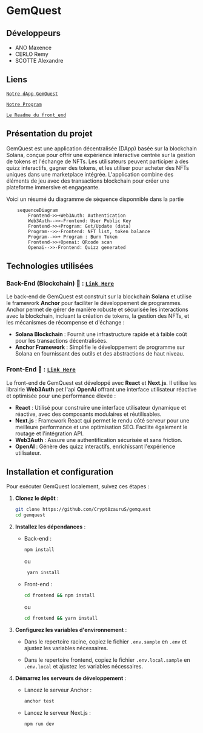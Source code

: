 # GemQuest

## Développeurs

- ANO Maxence
- CERLO Remy
- SCOTTE Alexandre

## Liens

[`Notre dApp GemQuest`](https://gemquest-pi.vercel.app/)

[`Notre Program`](https://explorer.solana.com/address/4MUuZnYgakTqerEBjsD783s4QP2trwyy2KWZ9SXJdffZ?ref=alphasec.io&cluster=devnet)

[`Le Readme du front_end`](https://github.com/Crypt0zauruS/gemquest/tree/master/frontend/README.md)


## Présentation du projet

GemQuest est une application décentralisée (DApp) basée sur la blockchain Solana, conçue pour offrir une expérience interactive centrée sur la gestion de tokens et l'échange de NFTs. Les utilisateurs peuvent participer à des quizz interactifs, gagner des tokens, et les utiliser pour acheter des NFTs uniques dans une marketplace intégrée. L'application combine des éléments de jeu avec des transactions blockchain pour créer une plateforme immersive et engageante.

Voici un résumé du diagramme de séquence disponnible dans la partie

```mermaid
    sequenceDiagram
        Frontend->>+Web3Auth: Authentication
        Web3Auth-->>-Frontend: User Public Key
        Frontend->>+Program: Get/Update (data)
        Program-->>-Frontend: NFT list, token balance
        Program-->>+ Program : Burn Token
        Frontend->>+Openai: QRcode scan
        Openai-->>-Frontend: Quizz generated
```

## Technologies utilisées

### Back-End (Blockchain) 🔗 : [`Link Here`](https://github.com/Crypt0zauruS/gemquest/tree/master/programs/gemquest)

Le back-end de GemQuest est construit sur la blockchain **Solana** et utilise le framework **Anchor** pour faciliter le développement de programmes. Anchor permet de gérer de manière robuste et sécurisée les interactions avec la blockchain, incluant la création de tokens, la gestion des NFTs, et les mécanismes de récompense et d'échange :

- **Solana Blockchain** : Fournit une infrastructure rapide et à faible coût pour les transactions décentralisées.
- **Anchor Framework** : Simplifie le développement de programme sur Solana en fournissant des outils et des abstractions de haut niveau.

### Front-End 🔗 : [`Link Here`](https://github.com/Crypt0zauruS/gemquest/tree/master/frontend)

Le front-end de GemQuest est développé avec **React** et **Next.js**. Il utilise les librairie **Web3Auth** pet l'api **OpenAi** offrant une interface utilisateur réactive et optimisée pour une performance élevée :

- **React** : Utilisé pour construire une interface utilisateur dynamique et réactive, avec des composants modulaires et réutilisables.
- **Next.js** : Framework React qui permet le rendu côté serveur pour une meilleure performance et une optimisation SEO. Facilite également le routage et l'intégration API.
- **Web3Auth** : Assure une authentification sécurisée et sans friction.
- **OpenAI** : Génère des quizz interactifs, enrichissant l'expérience utilisateur.

## Installation et configuration

Pour exécuter GemQuest localement, suivez ces étapes :

1. **Clonez le dépôt** :

   ```bash
   git clone https://github.com/Crypt0zauruS/gemquest
   cd gemquest
   ```

2. **Installez les dépendances** :

   - Back-end :

     ```bash
     npm install
     ```

     ou

     ```bash
      yarn install
     ```

   - Front-end :
     ```bash
     cd frontend && npm install
     ```
     ou
     ```bash
     cd frontend && yarn install
     ```

3. **Configurez les variables d'environnement** :

   - Dans le repertoire racine, copiez le fichier `.env.sample` en `.env` et ajustez les variables nécessaires.

   - Dans le repertoire frontend, copiez le fichier `.env.local.sample` en `.env.local` et ajustez les variables nécessaires.

4. **Démarrez les serveurs de développement** :
   - Lancez le serveur Anchor :
     ```bash
     anchor test
     ```
   - Lancez le serveur Next.js :
     ```bash
     npm run dev
     ```
